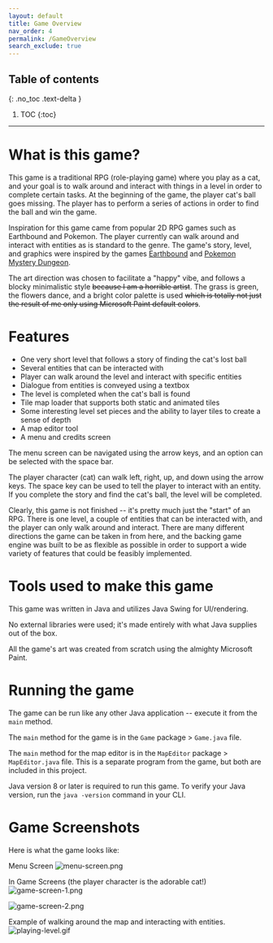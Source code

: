 ```yaml
---
layout: default
title: Game Overview
nav_order: 4
permalink: /GameOverview
search_exclude: true
---
```


## Table of contents
{: .no_toc .text-delta }

1. TOC
{:toc}

---

# What is this game?

This game is a traditional RPG (role-playing game) where you play as a cat, and your goal is to walk around and interact with things in a level
in order to complete certain tasks. At the beginning of the game, the player cat's ball goes missing. The player has to perform
a series of actions in order to find the ball and win the game.

Inspiration for this game came from popular 2D RPG games such as Earthbound and Pokemon. The player currently can walk around and interact with entities as is standard to the genre.
The game's story, level, and graphics were inspired by the games [Earthbound](https://www.youtube.com/watch?v=EIoLcNLyd0g) and [Pokemon Mystery Dungeon](https://www.youtube.com/watch?v=gheGUlKuYmc).

The art direction was chosen to facilitate a "happy" vibe, and follows a blocky minimalistic style ~~because I am a horrible artist~~.
The grass is green, the flowers dance, and a bright color palette is used ~~which is totally not just the result of me only using Microsoft Paint default colors~~.

# Features

- One very short level that follows a story of finding the cat's lost ball
- Several entities that can be interacted with
- Player can walk around the level and interact with specific entities
- Dialogue from entities is conveyed using a textbox
- The level is completed when the cat's ball is found
- Tile map loader that supports both static and animated tiles
- Some interesting level set pieces and the ability to layer tiles to create a sense of depth
- A map editor tool
- A menu and credits screen

The menu screen can be navigated using the arrow keys, and an option can be selected with the space bar.

The player character (cat) can walk left, right, up, and down using the arrow keys. The space key can be used to tell the player to interact with an entity. 
If you complete the story and find the cat's ball, the level will be completed.

Clearly, this game is not finished -- it's pretty much just the "start" of an RPG. There is one level, a couple of entities that can be interacted with,
and the player can only walk around and interact. There are many different directions the game can be taken in from here,
and the backing game engine was built to be as flexible as possible in order to support a wide variety of features that could be feasibly implemented.

# Tools used to make this game

This game was written in Java and utilizes Java Swing for UI/rendering. 

No external libraries were used; it's made entirely with what Java supplies out of the box.

All the game's art was created from scratch using the almighty Microsoft Paint.

# Running the game

The game can be run like any other Java application -- execute it from the `main` method.

The `main` method for the game is in the `Game` package > `Game.java` file.

The `main` method for the map editor is in the `MapEditor` package > `MapEditor.java` file. This is a separate program
from the game, but both are included in this project.

Java version 8 or later is required to run this game.
To verify your Java version, run the `java -version` command in your CLI.

# Game Screenshots

Here is what the game looks like:

Menu Screen
![menu-screen.png](../assets/images/menu-screen.png)

In Game Screens (the player character is the adorable cat!)
![game-screen-1.png](../assets/images/game-screen-1.png)

![game-screen-2.png](../assets/images/game-screen-2.png)

Example of walking around the map and interacting with entities.
![playing-level.gif](../assets/images/playing-level.gif)



